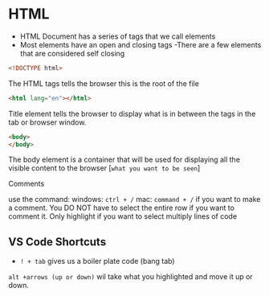 # HTML

- HTML Document has a series of tags that we call elements
- Most elements have an open and closing tags 
 -There are a few elements that are considered self closing

```html
<!DOCTYPE html>
```
The HTML tags tells the browser this is the root of the file


```html
<html lang="en"></html>
```
Title element tells the browser to display what is in between the tags in the tab or browser window.

```html
<body>    
</body>
```

The body element is a container that will be used for displaying all the visible content to the browser [`what you want to be seen`]


Comments 
<!-- About me -->
 use the command: 
windows: `ctrl + /`
mac: `command + /`
if you want to make a comment. You DO NOT have to select the entire row if you want to comment it. Only highlight if you want to select multiply lines of code


## VS Code Shortcuts
- `! + tab` gives us a boiler plate code (bang tab)

`alt +arrows (up or down)` wil take what you highlighted and move it up or down.